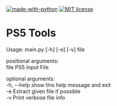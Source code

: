 [![made-with-python](https://img.shields.io/badge/Made%20with-Python-1f425f.svg)](https://www.python.org/) [![MIT license](https://img.shields.io/badge/License-MIT-blue.svg)](https://lbesson.mit-license.org/)




# PS5 Tools

Usage: main.py [-h] [-e] [-v] file

positional arguments:<br>
  file        PS5 Input File

optional arguments:<br>
  -h, --help  show this help message and exit<br>
  -e          Extract given file if possible<br>
  -v          Print verbose file info<br>

